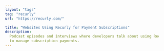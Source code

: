 ```yaml
---
layout: "tags"
tag: "recurly"
url: "https://recurly.com/"

title: "Websites Using Recurly for Payment Subscriptions"
description:
  Podcast episodes and interviews where developers talk about using Recurly
  to manage subscription payments.
---
```

